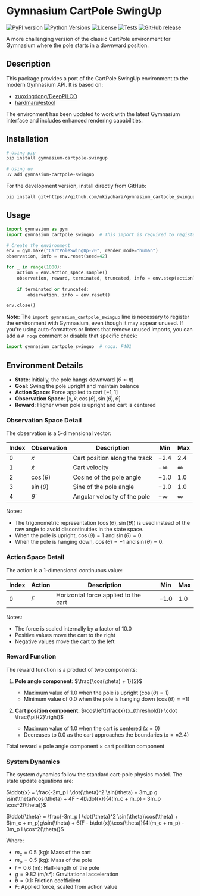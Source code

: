 # Gymnasium CartPole SwingUp

[![PyPI version](https://badge.fury.io/py/gymnasium-cartpole-swingup.svg)](https://badge.fury.io/py/gymnasium-cartpole-swingup)
[![Python Versions](https://img.shields.io/pypi/pyversions/gymnasium-cartpole-swingup)](https://pypi.org/project/gymnasium-cartpole-swingup/)
[![License](https://img.shields.io/github/license/nkiyohara/gymnasium-cartpole-swingup)](https://github.com/nkiyohara/gymnasium-cartpole-swingup/blob/main/LICENSE)
[![Tests](https://github.com/nkiyohara/gymnasium-cartpole-swingup/actions/workflows/python-tests.yml/badge.svg)](https://github.com/nkiyohara/gymnasium-cartpole-swingup/actions/workflows/python-tests.yml)
[![GitHub release](https://img.shields.io/github/v/release/nkiyohara/gymnasium-cartpole-swingup)](https://github.com/nkiyohara/gymnasium-cartpole-swingup/releases)

A more challenging version of the classic CartPole environment for Gymnasium where the pole starts in a downward position.

## Description

This package provides a port of the CartPole SwingUp environment to the modern Gymnasium API. It is based on:
- [zuoxingdong/DeepPILCO](https://github.com/zuoxingdong/DeepPILCO/blob/master/cartpole_swingup.py)
- [hardmaru/estool](https://github.com/hardmaru/estool/blob/master/custom_envs/cartpole_swingup.py)

The environment has been updated to work with the latest Gymnasium interface and includes enhanced rendering capabilities.

## Installation

```bash
# Using pip
pip install gymnasium-cartpole-swingup

# Using uv
uv add gymnasium-cartpole-swingup
```

For the development version, install directly from GitHub:

```bash
pip install git+https://github.com/nkiyohara/gymnasium_cartpole_swingup.git
```

## Usage

```python
import gymnasium as gym
import gymnasium_cartpole_swingup  # This import is required to register the environment, even if unused

# Create the environment
env = gym.make("CartPoleSwingUp-v0", render_mode="human")
observation, info = env.reset(seed=42)

for _ in range(1000):
    action = env.action_space.sample()
    observation, reward, terminated, truncated, info = env.step(action)
    
    if terminated or truncated:
        observation, info = env.reset()

env.close()
```

**Note**: The `import gymnasium_cartpole_swingup` line is necessary to register the environment with Gymnasium, even though it may appear unused. If you're using auto-formatters or linters that remove unused imports, you can add a `# noqa` comment or disable that specific check:

```python
import gymnasium_cartpole_swingup  # noqa: F401
```

## Environment Details

- **State**: Initially, the pole hangs downward ($\theta \approx \pi$)
- **Goal**: Swing the pole upright and maintain balance
- **Action Space**: Force applied to cart $[-1, 1]$
- **Observation Space**: $[x, \dot{x}, \cos(\theta), \sin(\theta), \dot{\theta}]$
- **Reward**: Higher when pole is upright and cart is centered

### Observation Space Detail

The observation is a 5-dimensional vector:

| Index | Observation          | Description                            | Min  | Max  |
|-------|---------------------|----------------------------------------|------|------|
| 0     | $x$                 | Cart position along the track           | $-2.4$ | $2.4$  |
| 1     | $\dot{x}$           | Cart velocity                           | $-\infty$ | $\infty$ |
| 2     | $\cos(\theta)$      | Cosine of the pole angle                | $-1.0$ | $1.0$  |
| 3     | $\sin(\theta)$      | Sine of the pole angle                  | $-1.0$ | $1.0$  |
| 4     | $\dot{\theta}$      | Angular velocity of the pole            | $-\infty$ | $\infty$ |

Notes:
- The trigonometric representation $(\cos(\theta), \sin(\theta))$ is used instead of the raw angle to avoid discontinuities in the state space.
- When the pole is upright, $\cos(\theta) = 1$ and $\sin(\theta) = 0$.
- When the pole is hanging down, $\cos(\theta) = -1$ and $\sin(\theta) = 0$.

### Action Space Detail

The action is a 1-dimensional continuous value:

| Index | Action              | Description                            | Min  | Max  |
|-------|---------------------|----------------------------------------|------|------|
| 0     | $F$                 | Horizontal force applied to the cart   | $-1.0$ | $1.0$  |

Notes:
- The force is scaled internally by a factor of $10.0$
- Positive values move the cart to the right
- Negative values move the cart to the left

### Reward Function

The reward function is a product of two components:
1. **Pole angle component**: $\frac{\cos(\theta) + 1}{2}$
   - Maximum value of $1.0$ when the pole is upright ($\cos(\theta) = 1$)
   - Minimum value of $0.0$ when the pole is hanging down ($\cos(\theta) = -1$)

2. **Cart position component**: $\cos\left(\frac{x}{x_{threshold}} \cdot \frac{\pi}{2}\right)$
   - Maximum value of $1.0$ when the cart is centered ($x = 0$)
   - Decreases to $0.0$ as the cart approaches the boundaries ($x = \pm 2.4$)

Total reward = pole angle component $\times$ cart position component

### System Dynamics

The system dynamics follow the standard cart-pole physics model. The state update equations are:

$\ddot{x} = \frac{-2m_p l \dot{\theta}^2 \sin(\theta) + 3m_p g \sin(\theta)\cos(\theta) + 4F - 4b\dot{x}}{4(m_c + m_p) - 3m_p \cos^2(\theta)}$

$\ddot{\theta} = \frac{-3m_p l \dot{\theta}^2 \sin(\theta)\cos(\theta) + 6(m_c + m_p)g\sin(\theta) + 6(F - b\dot{x})\cos(\theta)}{4l(m_c + m_p) - 3m_p l \cos^2(\theta)}$

Where:
- $m_c = 0.5$ (kg): Mass of the cart
- $m_p = 0.5$ (kg): Mass of the pole
- $l = 0.6$ (m): Half-length of the pole
- $g = 9.82$ (m/s²): Gravitational acceleration
- $b = 0.1$: Friction coefficient
- $F$: Applied force, scaled from action value
